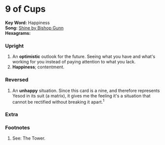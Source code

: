 # 9 of Cups

**Key Word:** Happiness  
**Song:** [Shine by Bishop Gunn](https://youtube.com/watch?v=F3A_coTcUek)  
**Hexagrams:** 



### Upright

1) An **optimistic** outlook for the future. Seeing what you have and what's working for you instead of paying attention to what you lack.
2) **Happiness**; contentment.



### Reversed

1) An **unhappy** situation. Since this card is a nine, and therefore represents Yesod in its suit (a matrix), it gives me the feeling it's a situation that cannot be rectified without breaking it apart.<sup>1</sup>



### Extra





### Footnotes

1. See: The Tower.


